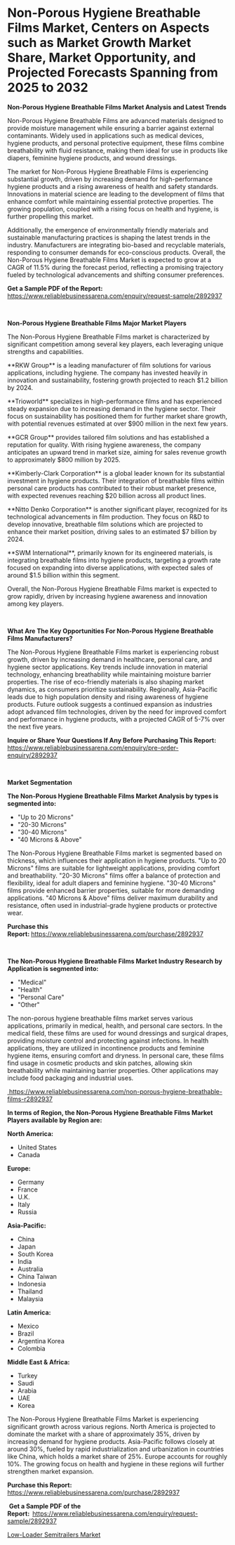 <p><h1>Non-Porous Hygiene Breathable Films Market, Centers on Aspects such as Market Growth Market Share, Market Opportunity, and Projected Forecasts Spanning from 2025 to 2032</h1></p><p><strong>Non-Porous Hygiene Breathable Films Market Analysis and Latest Trends</strong></p>
<p><p>Non-Porous Hygiene Breathable Films are advanced materials designed to provide moisture management while ensuring a barrier against external contaminants. Widely used in applications such as medical devices, hygiene products, and personal protective equipment, these films combine breathability with fluid resistance, making them ideal for use in products like diapers, feminine hygiene products, and wound dressings.</p><p>The market for Non-Porous Hygiene Breathable Films is experiencing substantial growth, driven by increasing demand for high-performance hygiene products and a rising awareness of health and safety standards. Innovations in material science are leading to the development of films that enhance comfort while maintaining essential protective properties. The growing population, coupled with a rising focus on health and hygiene, is further propelling this market. </p><p>Additionally, the emergence of environmentally friendly materials and sustainable manufacturing practices is shaping the latest trends in the industry. Manufacturers are integrating bio-based and recyclable materials, responding to consumer demands for eco-conscious products. Overall, the Non-Porous Hygiene Breathable Films Market is expected to grow at a CAGR of 11.5% during the forecast period, reflecting a promising trajectory fueled by technological advancements and shifting consumer preferences.</p></p>
<p><strong>Get a Sample PDF of the Report:&nbsp;</strong> <a href="https://www.reliablebusinessarena.com/enquiry/request-sample/2892937?utm_campaign=3272&utm_medium=2&utm_source=Github&utm_content=ia&utm_term=15032025&utm_id=non-porous-hygiene-breathable-films">https://www.reliablebusinessarena.com/enquiry/request-sample/2892937</a></p>
<p>&nbsp;</p>
<p><strong>Non-Porous Hygiene Breathable Films Major Market Players</strong></p>
<p><p>The Non-Porous Hygiene Breathable Films market is characterized by significant competition among several key players, each leveraging unique strengths and capabilities. </p><p>**RKW Group** is a leading manufacturer of film solutions for various applications, including hygiene. The company has invested heavily in innovation and sustainability, fostering growth projected to reach $1.2 billion by 2024.</p><p>**Trioworld** specializes in high-performance films and has experienced steady expansion due to increasing demand in the hygiene sector. Their focus on sustainability has positioned them for further market share growth, with potential revenues estimated at over $900 million in the next few years.</p><p>**GCR Group** provides tailored film solutions and has established a reputation for quality. With rising hygiene awareness, the company anticipates an upward trend in market size, aiming for sales revenue growth to approximately $800 million by 2025.</p><p>**Kimberly-Clark Corporation** is a global leader known for its substantial investment in hygiene products. Their integration of breathable films within personal care products has contributed to their robust market presence, with expected revenues reaching $20 billion across all product lines.</p><p>**Nitto Denko Corporation** is another significant player, recognized for its technological advancements in film production. They focus on R&D to develop innovative, breathable film solutions which are projected to enhance their market position, driving sales to an estimated $7 billion by 2024.</p><p>**SWM International**, primarily known for its engineered materials, is integrating breathable films into hygiene products, targeting a growth rate focused on expanding into diverse applications, with expected sales of around $1.5 billion within this segment.</p><p>Overall, the Non-Porous Hygiene Breathable Films market is expected to grow rapidly, driven by increasing hygiene awareness and innovation among key players.</p></p>
<p>&nbsp;</p>
<p><strong>What Are The Key Opportunities For Non-Porous Hygiene Breathable Films Manufacturers?</strong></p>
<p><p>The Non-Porous Hygiene Breathable Films market is experiencing robust growth, driven by increasing demand in healthcare, personal care, and hygiene sector applications. Key trends include innovation in material technology, enhancing breathability while maintaining moisture barrier properties. The rise of eco-friendly materials is also shaping market dynamics, as consumers prioritize sustainability. Regionally, Asia-Pacific leads due to high population density and rising awareness of hygiene products. Future outlook suggests a continued expansion as industries adopt advanced film technologies, driven by the need for improved comfort and performance in hygiene products, with a projected CAGR of 5-7% over the next five years.</p></p>
<p><strong>Inquire or Share Your Questions If Any Before Purchasing This Report:</strong> <a href="https://www.reliablebusinessarena.com/enquiry/pre-order-enquiry/2892937?utm_campaign=3272&utm_medium=2&utm_source=Github&utm_content=ia&utm_term=15032025&utm_id=non-porous-hygiene-breathable-films">https://www.reliablebusinessarena.com/enquiry/pre-order-enquiry/2892937</a></p>
<p>&nbsp;</p>
<p><strong>Market Segmentation</strong></p>
<p><strong>The Non-Porous Hygiene Breathable Films Market Analysis by types is segmented into:</strong></p>
<p><ul><li>"Up to 20 Microns"</li><li>"20-30 Microns"</li><li>"30-40 Microns"</li><li>"40 Microns & Above"</li></ul></p>
<p><p>The Non-Porous Hygiene Breathable Films market is segmented based on thickness, which influences their application in hygiene products. "Up to 20 Microns" films are suitable for lightweight applications, providing comfort and breathability. "20-30 Microns" films offer a balance of protection and flexibility, ideal for adult diapers and feminine hygiene. "30-40 Microns" films provide enhanced barrier properties, suitable for more demanding applications. "40 Microns & Above" films deliver maximum durability and resistance, often used in industrial-grade hygiene products or protective wear.</p></p>
<p><strong>Purchase this Report:&nbsp;</strong><a href="https://www.reliablebusinessarena.com/purchase/2892937?utm_campaign=3272&utm_medium=2&utm_source=Github&utm_content=ia&utm_term=15032025&utm_id=non-porous-hygiene-breathable-films">https://www.reliablebusinessarena.com/purchase/2892937</a></p>
<p>&nbsp;</p>
<p><strong>The Non-Porous Hygiene Breathable Films Market Industry Research by Application is segmented into:</strong></p>
<p><ul><li>"Medical"</li><li>"Health"</li><li>"Personal Care"</li><li>"Other"</li></ul></p>
<p><p>The non-porous hygiene breathable films market serves various applications, primarily in medical, health, and personal care sectors. In the medical field, these films are used for wound dressings and surgical drapes, providing moisture control and protecting against infections. In health applications, they are utilized in incontinence products and feminine hygiene items, ensuring comfort and dryness. In personal care, these films find usage in cosmetic products and skin patches, allowing skin breathability while maintaining barrier properties. Other applications may include food packaging and industrial uses.</p></p>
<p><a href="https://www.reliablebusinessarena.com/non-porous-hygiene-breathable-films-r2892937?utm_campaign=3272&utm_medium=2&utm_source=Github&utm_content=ia&utm_term=15032025&utm_id=non-porous-hygiene-breathable-films">&nbsp;https://www.reliablebusinessarena.com/non-porous-hygiene-breathable-films-r2892937</a></p>
<p><strong>In terms of Region, the Non-Porous Hygiene Breathable Films Market Players available by Region are:</strong></p>
<p>
    <p> <strong> North America: </strong>
        <ul>
            <li>United States</li>
            <li>Canada</li>
        </ul>
        </p> 
    <p> <strong> Europe: </strong>
        <ul>
            <li>Germany</li>
            <li>France</li>
            <li>U.K.</li>
            <li>Italy</li>
            <li>Russia</li>
        </ul>
        </p> 
    <p> <strong> Asia-Pacific: </strong>
        <ul>
            <li>China</li>
            <li>Japan</li>
            <li>South Korea</li>
            <li>India</li>
            <li>Australia</li>
            <li>China Taiwan</li>
            <li>Indonesia</li>
            <li>Thailand</li>
            <li>Malaysia</li>
        </ul>
        </p> 
    <p> <strong> Latin America: </strong>
        <ul>
            <li>Mexico</li>
            <li>Brazil</li>
            <li>Argentina Korea</li>
            <li>Colombia</li>
        </ul>
        </p> 
    <p> <strong> Middle East & Africa: </strong>
        <ul>
            <li>Turkey</li>
            <li>Saudi</li>
            <li>Arabia</li>
            <li>UAE</li>
            <li>Korea</li>
        </ul>
    </p>
    </p>
<p><p>The Non-Porous Hygiene Breathable Films Market is experiencing significant growth across various regions. North America is projected to dominate the market with a share of approximately 35%, driven by increasing demand for hygiene products. Asia-Pacific follows closely at around 30%, fueled by rapid industrialization and urbanization in countries like China, which holds a market share of 25%. Europe accounts for roughly 10%. The growing focus on health and hygiene in these regions will further strengthen market expansion.</p></p>
<p><strong>Purchase this Report: </strong><a href="https://www.reliablebusinessarena.com/purchase/2892937?utm_campaign=3272&utm_medium=2&utm_source=Github&utm_content=ia&utm_term=15032025&utm_id=non-porous-hygiene-breathable-films">https://www.reliablebusinessarena.com/purchase/2892937</a></p>
<p>&nbsp;<strong>Get a Sample PDF of the Report:&nbsp;&nbsp;</strong><a href="https://www.reliablebusinessarena.com/enquiry/request-sample/2892937?utm_campaign=3272&utm_medium=2&utm_source=Github&utm_content=ia&utm_term=15032025&utm_id=non-porous-hygiene-breathable-films">https://www.reliablebusinessarena.com/enquiry/request-sample/2892937</a></p>
<p><strong></strong></p>
<p><p><a href="https://github.com/akermigarib/Market-Research-Report-List-1/blob/main/low-loader-semitrailers-market.md?utm_campaign=3272&utm_medium=2&utm_source=Github&utm_content=ia&utm_term=15032025&utm_id=non-porous-hygiene-breathable-films">Low-Loader Semitrailers Market</a></p></p>